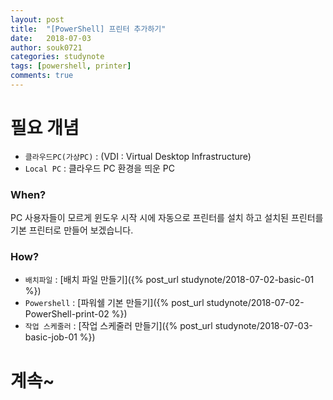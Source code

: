 ```yaml
---
layout: post
title:  "[PowerShell] 프린터 추가하기"
date:   2018-07-03
author: souk0721
categories: studynote
tags: [powershell, printer]
comments: true
---
```



# 필요 개념
  - `클라우드PC(가상PC)` : (VDI : Virtual Desktop Infrastructure)
  - `Local PC` : 클라우드 PC 환경을 띄운 PC
  

### When?
PC 사용자들이 모르게 윈도우 시작 시에 자동으로 프린터를 설치 하고 설치된 프린터를 기본 프린터로 만들어 보겠습니다.


### How?
- `배치파일` : [배치 파일 만들기]({% post_url studynote/2018-07-02-basic-01 %})
- `Powershell` : [파워쉘 기본 만들기]({% post_url studynote/2018-07-02-PowerShell-print-02 %})
- `작업 스케줄러` : [작업 스케줄러 만들기]({% post_url studynote/2018-07-03-basic-job-01 %})

# 계속~




